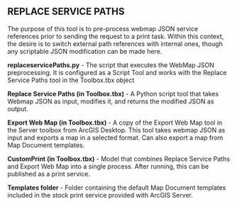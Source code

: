 REPLACE SERVICE PATHS
----------------------

The purpose of this tool is to pre-process webmap JSON service references prior to sending the request to a print task. Within this context, the desire is to switch external path references with internal ones, though any scriptable JSON modification can be made here.

**replaceservicePaths.py** - The script that executes the WebMap JSON preprocessing. It is configured as a Script Tool and works with the Replace Service Paths tool in the Toolbox.tbx object

**Replace Service Paths (in Toolbox.tbx)** - A Python script tool that takes Webmap JSON as input, modifies it, and returns the modified JSON as output.

**Export Web Map (in Toolbox.tbx)** - A copy of the Export Web Map tool in the Server toolbox from ArcGIS Desktop. This tool takes webmap JSON as input and exports a map in a selected format. Can also export a map from Map Document templates.

**CustomPrint (in Toolbox.tbx)** - Model that combines Replace Service Paths and Export Web Map into a single process. After running, this can be published as a print service.

**Templates folder** - Folder containing the default Map Document templates included in the stock print service provided with ArcGIS Server.

